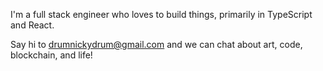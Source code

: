 I'm a full stack engineer who loves to build things, primarily in TypeScript and React.

Say hi to drumnickydrum@gmail.com and we can chat about art, code, blockchain, and life!
